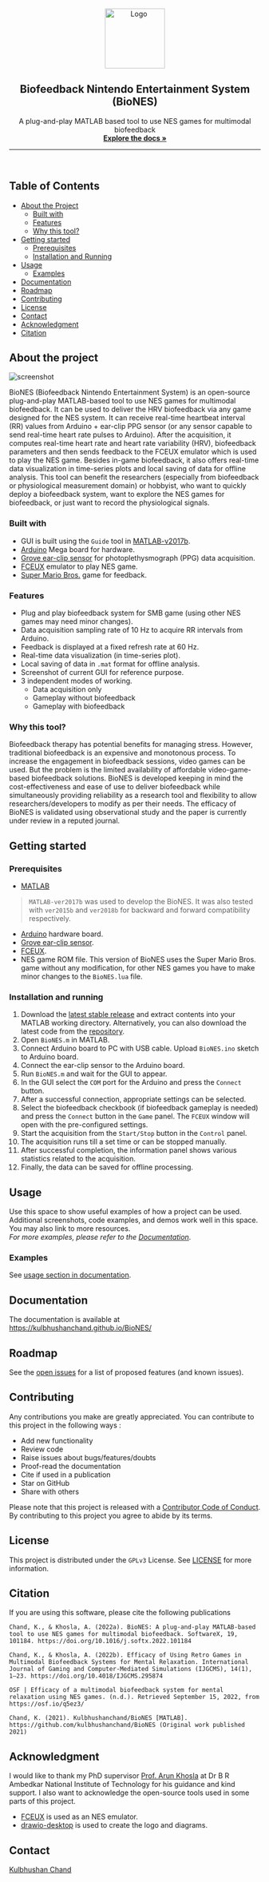 <!-- PROJECT LOGO -->
<br />
<p align="center">
  <a href="https://github.com/kulbhushanchand/BioNES">
    <img src="docs/assets/images/logo.svg" alt="Logo" width="120" height="120">
  </a>
  <h2 align="center">Biofeedback Nintendo Entertainment System (BioNES)</h2>
  <p align="center">
    A plug-and-play MATLAB based tool to use NES games for multimodal biofeedback      
  <br />
    <a href="https://kulbhushanchand.github.io/BioNES/"><strong>Explore the docs »</strong></a>
    <br />
  </p>
</p>

---
<br />

## Table of Contents

- [About the Project](#about-the-project)
  - [Built with](#built-with)
  - [Features](#features)
  - [Why this tool?](#why-this-tool)
- [Getting started](#getting-started)
  - [Prerequisites](#prerequisites)
  - [Installation and Running](#installation-and-running)
- [Usage](#usage)
  - [Examples](#examples)
- [Documentation](#documentation)
- [Roadmap](#roadmap)
- [Contributing](#contributing)
- [License](#license)
- [Contact](#contact)
- [Acknowledgment](#acknowledgment)
- [Citation](#citation)

## About the project
![screenshot](docs/assets/images/BioNES.jpg)

BioNES (Biofeedback Nintendo Entertainment System) is an open-source plug-and-play MATLAB-based tool to use NES games for multimodal biofeedback. It can be used to deliver the HRV biofeedback via any game designed for the NES system. It can receive real-time heartbeat interval (RR) values from Arduino + ear-clip PPG sensor (or any sensor capable to send real-time heart rate pulses to Arduino). After the acquisition, it computes real-time heart rate and heart rate variability (HRV), biofeedback parameters and then sends feedback to the FCEUX emulator which is used to play the NES game.
Besides in-game biofeedback, it also offers real-time data visualization in time-series plots and local saving of data for offline analysis. This tool can benefit the researchers (especially from biofeedback or physiological measurement domain) or hobbyist, who want to quickly deploy a biofeedback system, want to explore the NES games for biofeedback, or just want to record the physiological signals.

### Built with

- GUI is built using the `Guide` tool in [MATLAB-v2017b](https://in.mathworks.com/products/matlab.html). 
- [Arduino](https://www.arduino.cc/) Mega board for hardware.
- [Grove ear-clip sensor](https://wiki.seeedstudio.com/Grove-Ear-clip_Heart_Rate_Sensor/) for photoplethysmograph (PPG) data acquisition.
- [FCEUX](https://github.com/TASVideos/fceux) emulator to play NES game.
- [Super Mario Bros.](https://www.mariowiki.com/Super_Mario_Bros.) game for feedback.

### Features

- Plug and play biofeedback system for SMB game (using other NES games may need minor changes).
- Data acquisition sampling rate of 10 Hz to acquire RR intervals from Arduino. 
- Feedback is displayed at a fixed refresh rate at 60 Hz.
- Real-time data visualization (in time-series plot).
- Local saving of data in `.mat` format for offline analysis.
- Screenshot of current GUI for reference purpose.
- 3 independent modes of working.
  - Data acquisition only
  - Gameplay without biofeedback
  - Gameplay with biofeedback

### Why this tool?

Biofeedback therapy has potential benefits for managing stress. However, traditional biofeedback is an expensive and monotonous process. To increase the engagement in biofeedback sessions, video games can be used. But the problem is the limited availability of affordable video-game-based biofeedback solutions.
BioNES is developed keeping in mind the cost-effectiveness and ease of use to deliver biofeedback while simultaneously providing reliability as a research tool and flexibility to allow researchers/developers to modify as per their needs. The efficacy of BioNES is validated using observational study and the paper is currently under review in a reputed journal.


<!-- GETTING STARTED -->
## Getting started

### Prerequisites

- [MATLAB](https://in.mathworks.com/products/matlab.html)  

>`MATLAB-ver2017b` was used to develop the BioNES. It was also tested with `ver2015b` and `ver2018b` for backward and forward compatibility respectively.  

- [Arduino](https://www.arduino.cc/) hardware board.   
- [Grove ear-clip sensor](https://wiki.seeedstudio.com/Grove-Ear-clip_Heart_Rate_Sensor/).
- [FCEUX](https://github.com/TASVideos/fceux).
- NES game ROM file. This version of BioNES uses the Super Mario Bros. game without any modification, for other NES games you have to make minor changes to the `BioNES.lua` file.  

### Installation and running

1. Download the [latest stable release](https://github.com/kulbhushanchand/BioNES/releases) and extract contents into your MATLAB working directory. Alternatively, you can also download the latest code from the [repository](https://github.com/kulbhushanchand/BioNES).
2. Open `BioNES.m` in MATLAB.
3. Connect Arduino board to PC with USB cable. Upload `BioNES.ino` sketch to Arduino board.
4. Connect the ear-clip sensor to the Arduino board.
4. Run `BioNES.m` and wait for the GUI to appear.
5. In the GUI select the `COM` port for the Arduino and press the `Connect` button. 
6. After a successful connection, appropriate settings can be selected.
7. Select the biofeedback checkbook (if biofeedback gameplay is needed) and press the `Connect` button in the `Game` panel. The `FCEUX` window will open with the pre-configured settings. 
8. Start the acquisition from the `Start/Stop` button in the `Control` panel.
9. The acquisition runs till a set time or can be stopped manually.
10. After successful completion, the information panel shows various statistics related to the acquisition.
11. Finally, the data can be saved for offline processing.


<!-- USAGE EXAMPLES -->
## Usage

Use this space to show useful examples of how a project can be used. Additional screenshots, code examples, and demos work well in this space. You may also link to more resources.  
*For more examples, please refer to the [Documentation](https://kulbhushanchand.github.io/BioNES/)*.


### Examples

See [usage section in documentation](https://kulbhushanchand.github.io/BioNES/usage.html).

<!-- DOCUMENTATION -->
## Documentation

The documentation is available at https://kulbhushanchand.github.io/BioNES/


<!-- ROADMAP -->
## Roadmap

See the [open issues](https://github.com/kulbhushanchand/BioNES/issues) for a list of proposed features (and known issues).


<!-- CONTRIBUTING -->
## Contributing

Any contributions you make are greatly appreciated. You can contribute to this project in the following ways :

- Add new functionality
- Review code
- Raise issues about bugs/features/doubts
- Proof-read the documentation
- Cite if used in a publication
- Star on GitHub
- Share with others

Please note that this project is released with a [Contributor Code of Conduct](https://github.com/kulbhushanchand/BioNES/blob/master/CODE_OF_CONDUCT.md). By contributing to this project you agree to abide by its terms.


<!-- LICENSE -->
## License

This project is distributed under the `GPLv3` License. See [LICENSE](https://github.com/kulbhushanchand/BioNES/blob/master/LICENSE) for more information.


## Citation

If you are using this software, please cite the following publications

```
Chand, K., & Khosla, A. (2022a). BioNES: A plug-and-play MATLAB-based tool to use NES games for multimodal biofeedback. SoftwareX, 19, 101184. https://doi.org/10.1016/j.softx.2022.101184

Chand, K., & Khosla, A. (2022b). Efficacy of Using Retro Games in Multimodal Biofeedback Systems for Mental Relaxation. International Journal of Gaming and Computer-Mediated Simulations (IJGCMS), 14(1), 1–23. https://doi.org/10.4018/IJGCMS.295874

OSF | Efficacy of a multimodal biofeedback system for mental relaxation using NES games. (n.d.). Retrieved September 15, 2022, from https://osf.io/q5ez3/

Chand, K. (2021). Kulbhushanchand/BioNES [MATLAB]. https://github.com/kulbhushanchand/BioNES (Original work published 2021)

```



<!-- ACKNOWLEDGMENTS -->
## Acknowledgment

I would like to thank my PhD supervisor [Prof. Arun Khosla](https://www.nitj.ac.in/index.php/nitj_cinfo/Faculty/38) at Dr B R Ambedkar National Institute of Technology for his guidance and kind support. I also want to acknowledge the open-source tools used in some parts of this project.

- [FCEUX](https://github.com/TASVideos/fceux) is used as an NES emulator.
- [drawio-desktop](https://github.com/jgraph/drawio-desktop) is used to create the logo and diagrams.


<!-- CONTACT -->
## Contact

[Kulbhushan Chand](https://kulbhushanchand.github.io/about/)
